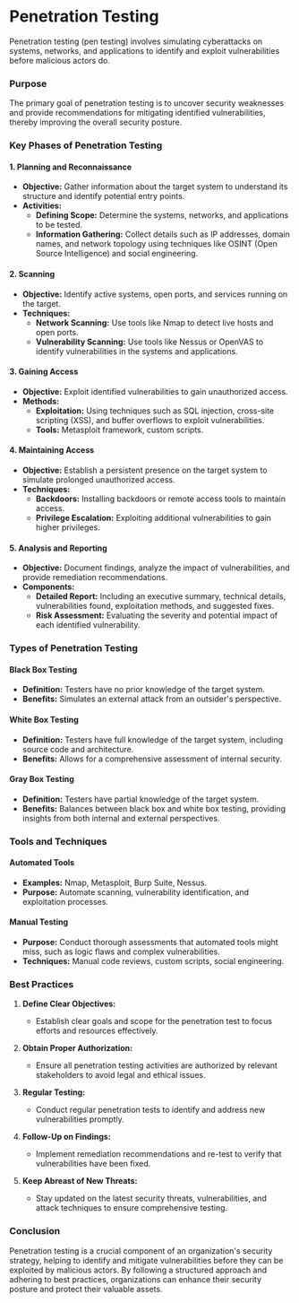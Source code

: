 # Penetration Testing

Penetration testing (pen testing) involves simulating cyberattacks on systems, networks, and applications to identify and exploit vulnerabilities before malicious actors do.

### Purpose

The primary goal of penetration testing is to uncover security weaknesses and provide recommendations for mitigating identified vulnerabilities, thereby improving the overall security posture.

### Key Phases of Penetration Testing

#### 1. Planning and Reconnaissance

- **Objective:** Gather information about the target system to understand its structure and identify potential entry points.
- **Activities:**
    - **Defining Scope:** Determine the systems, networks, and applications to be tested.
    - **Information Gathering:** Collect details such as IP addresses, domain names, and network topology using techniques like OSINT (Open Source Intelligence) and social engineering.

#### 2. Scanning

- **Objective:** Identify active systems, open ports, and services running on the target.
- **Techniques:**
    - **Network Scanning:** Use tools like Nmap to detect live hosts and open ports.
    - **Vulnerability Scanning:** Use tools like Nessus or OpenVAS to identify vulnerabilities in the systems and applications.

#### 3. Gaining Access

- **Objective:** Exploit identified vulnerabilities to gain unauthorized access.
- **Methods:**
    - **Exploitation:** Using techniques such as SQL injection, cross-site scripting (XSS), and buffer overflows to exploit vulnerabilities.
    - **Tools:** Metasploit framework, custom scripts.

#### 4. Maintaining Access

- **Objective:** Establish a persistent presence on the target system to simulate prolonged unauthorized access.
- **Techniques:**
    - **Backdoors:** Installing backdoors or remote access tools to maintain access.
    - **Privilege Escalation:** Exploiting additional vulnerabilities to gain higher privileges.

#### 5. Analysis and Reporting

- **Objective:** Document findings, analyze the impact of vulnerabilities, and provide remediation recommendations.
- **Components:**
    - **Detailed Report:** Including an executive summary, technical details, vulnerabilities found, exploitation methods, and suggested fixes.
    - **Risk Assessment:** Evaluating the severity and potential impact of each identified vulnerability.

### Types of Penetration Testing

#### Black Box Testing

- **Definition:** Testers have no prior knowledge of the target system.
- **Benefits:** Simulates an external attack from an outsider's perspective.

#### White Box Testing

- **Definition:** Testers have full knowledge of the target system, including source code and architecture.
- **Benefits:** Allows for a comprehensive assessment of internal security.

#### Gray Box Testing

- **Definition:** Testers have partial knowledge of the target system.
- **Benefits:** Balances between black box and white box testing, providing insights from both internal and external perspectives.

### Tools and Techniques

#### Automated Tools

- **Examples:** Nmap, Metasploit, Burp Suite, Nessus.
- **Purpose:** Automate scanning, vulnerability identification, and exploitation processes.

#### Manual Testing

- **Purpose:** Conduct thorough assessments that automated tools might miss, such as logic flaws and complex vulnerabilities.
- **Techniques:** Manual code reviews, custom scripts, social engineering.

### Best Practices

1. **Define Clear Objectives:**
    
    - Establish clear goals and scope for the penetration test to focus efforts and resources effectively.
2. **Obtain Proper Authorization:**
    
    - Ensure all penetration testing activities are authorized by relevant stakeholders to avoid legal and ethical issues.
3. **Regular Testing:**
    
    - Conduct regular penetration tests to identify and address new vulnerabilities promptly.
4. **Follow-Up on Findings:**
    
    - Implement remediation recommendations and re-test to verify that vulnerabilities have been fixed.
5. **Keep Abreast of New Threats:**
    
    - Stay updated on the latest security threats, vulnerabilities, and attack techniques to ensure comprehensive testing.

### Conclusion

Penetration testing is a crucial component of an organization's security strategy, helping to identify and mitigate vulnerabilities before they can be exploited by malicious actors. By following a structured approach and adhering to best practices, organizations can enhance their security posture and protect their valuable assets.
